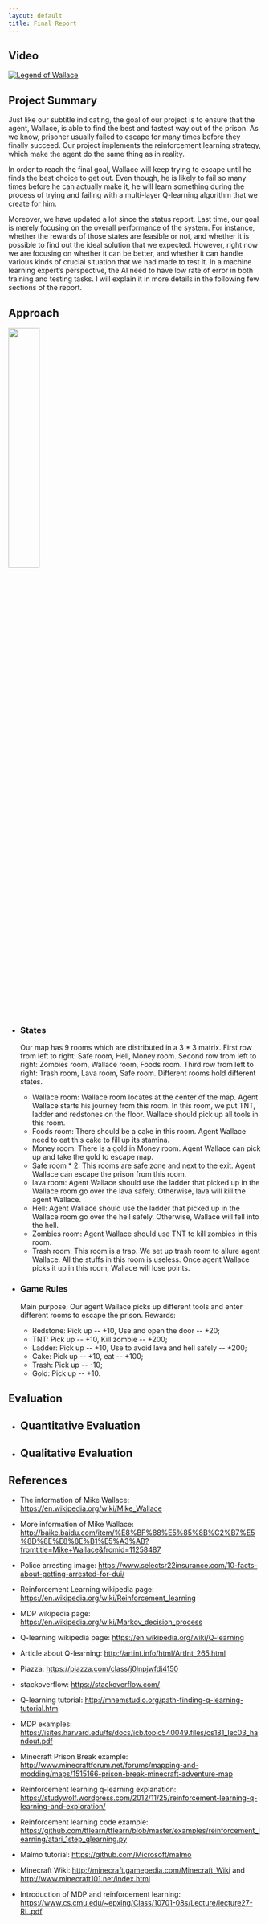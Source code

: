 ```yaml
---
layout: default
title: Final Report
---
```

## Video

[![Legend of Wallace](https://img.youtube.com/vi/XtD2K157d3Q/0.jpg)](https://www.youtube.com/watch?v=XtD2K157d3Q)

## Project Summary

Just like our subtitle indicating, the goal of our project is to ensure that the agent, Wallace, is able to find the best and fastest way out of the prison. As we know, prisoner usually failed to escape for many times before they finally succeed. Our project implements the reinforcement learning strategy, which make the agent do the same thing as in reality. 

In order to reach the final goal, Wallace will keep trying to escape until he finds the best choice to get out. Even though, he is likely to fail so many times before he can actually make it, he will learn something during the process of trying and failing with a multi-layer Q-learning algorithm that we create for him.

Moreover, we have updated a lot since the status report. Last time, our goal is merely focusing on the overall performance of the system. For instance, whether the rewards of those states are feasible or not, and whether it is possible to find out the ideal solution that we expected. However, right now we are focusing on whether it can be better, and whether it can handle various kinds of crucial situation that we had made to test it. In a machine learning expert’s perspective, the AI need to have low rate of error in both training and testing tasks. I will explain it in more details in the following few sections of the report.

## Approach

<img src="img/wallace_arrest.png" width="35%">

- ### States
  Our map has 9 rooms which are distributed in a 3 * 3 matrix.
  First row from left to right: Safe room, Hell, Money room.
  Second row from left to right: Zombies room, Wallace room, Foods room.
  Third row from left to right: Trash room, Lava room, Safe room.
  Different rooms hold different states.
  
  - Wallace room: Wallace room locates at the center of the map. Agent Wallace starts his journey from this room. In this room, we put TNT, ladder and redstones on the floor. Wallace should pick up all tools in this room.
  - Foods room: There should be a cake in this room. Agent Wallace need to eat this cake to fill up its stamina.
  - Money room: There is a gold in Money room. Agent Wallace can pick up and take the gold to escape map.
  - Safe room * 2: This rooms are safe zone and next to the exit. Agent Wallace can escape the prison from this room.
  - lava room: Agent Wallace should use the ladder that picked up in the Wallace room go over the lava safely. Otherwise, lava will kill the agent Wallace. 
  - Hell: Agent Wallace should use the ladder that picked up in the Wallace room go over the hell safely. Otherwise, Wallace will fell into the hell.
  - Zombies room: Agent Wallace should use TNT to kill zombies in this room.
  - Trash room: This room is a trap. We set up trash room to allure agent Wallace. All the stuffs in this room is useless. Once agent Wallace picks it up in this room, Wallace will lose points.
  
- ### Game Rules
  Main purpose: Our agent Wallace picks up different tools and enter different rooms to escape the prison.
  Rewards:
  - Redstone: Pick up -- +10, Use and open the door -- +20;
  - TNT: Pick up -- +10, Kill zombie -- +200;
  - Ladder: Pick up -- +10, Use to avoid lava and hell safely -- +200;
  - Cake: Pick up -- +10, eat -- +100;
  - Trash: Pick up -- -10;
  - Gold: Pick up -- +10.

## Evaluation
- Quantitative Evaluation
  - 
 
- Qualitative Evaluation
  - 

## References

- The information of Mike Wallace: https://en.wikipedia.org/wiki/Mike_Wallace

- More information of Mike Wallace: http://baike.baidu.com/item/%E8%BF%88%E5%85%8B%C2%B7%E5%8D%8E%E8%8E%B1%E5%A3%AB?fromtitle=Mike+Wallace&fromid=11258487

- Police arresting image: https://www.selectsr22insurance.com/10-facts-about-getting-arrested-for-dui/

- Reinforcement Learning wikipedia page: https://en.wikipedia.org/wiki/Reinforcement_learning

- MDP wikipedia page: https://en.wikipedia.org/wiki/Markov_decision_process

- Q-learning wikipedia page: https://en.wikipedia.org/wiki/Q-learning

- Article about Q-learning: http://artint.info/html/ArtInt_265.html

- Piazza: https://piazza.com/class/j0lnpjwfdj4150

- stackoverflow: https://stackoverflow.com/

- Q-learning tutorial: http://mnemstudio.org/path-finding-q-learning-tutorial.htm

- MDP examples: https://isites.harvard.edu/fs/docs/icb.topic540049.files/cs181_lec03_handout.pdf

- Minecraft Prison Break example: http://www.minecraftforum.net/forums/mapping-and-modding/maps/1515166-prison-break-minecraft-adventure-map

- Reinforcement learning q-learning explanation: https://studywolf.wordpress.com/2012/11/25/reinforcement-learning-q-learning-and-exploration/

- Reinforcement learning code example: https://github.com/tflearn/tflearn/blob/master/examples/reinforcement_learning/atari_1step_qlearning.py

- Malmo tutorial: https://github.com/Microsoft/malmo

- Minecraft Wiki: http://minecraft.gamepedia.com/Minecraft_Wiki and http://www.minecraft101.net/index.html

- Introduction of MDP and reinforcement learning: https://www.cs.cmu.edu/~epxing/Class/10701-08s/Lecture/lecture27-RL.pdf
